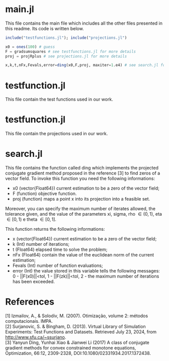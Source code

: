 # main.jl
This file contains the main file which includes all the other files presented in this readme. Its code is written below.

```julia
include("testfunctions.jl"); include("projections.jl")

x0 = ones(100) # guess
F = gradsumsquares # see testfunctions.jl for more details
proj = projRplus # see projections.jl for more details

x,k,t,nFx,Fevals,error=ding(x0,F,proj, maxiter=1.e4) # see search.jl for more details
```
# testfunction.jl
This file contain the test functions used in our work.

# testfunction.jl
This file contain the projections used in our work.

# search.jl
This file contains the function called ding which implements the projected conjugate gradient method proposed in the reference [3] to find zeros of a vector field. To invoke this function you need the following informations:

- x0 (vector{Float64}) current estimation to be a zero of the vector field;
- F (function) objective function.
- proj (function) maps a point x into its projection into a feasible set.

Moreover, you can specify the maximum number of iterates allowed, the tolerance given, and the value of the parameters xi, sigma, rho $\in (0,1)$, eta $\in [0,1)$ e theta $\in [0,1]$.

This function returns the following informations:

- x (vector{Float64}) current estimation to be a zero of the vector field;
- k (Int) number of iterations;
- t (Float64) elapsed time to solve the problem;
- nFx (Float64) contain the value of the euclidean norm of the current estimation;
- Fevals (Int) number of function evaluations;
- error (Int) the value stored in this variable tells the following messages: 0 - ||F(x0)||<tol, 1 - ||F(zk)||<tol, 2 - the maximum number of iterations has been exceeded.

# References 
[1] Izmailov, A., & Solodiv, M. (2007). Otimização, volume 2: métodos computacionais. IMPA.   
[2] Surjanovic, S. & Bingham, D. (2013). Virtual Library of Simulation Experiments: Test Functions and Datasets. Retrieved July 23, 2024, from http://www.sfu.ca/~ssurjano.  
[3] Yanyun Ding, Yunhai Xiao & Jianwei Li (2017) A class of conjugate gradient methods for convex constrained monotone equations, Optimization, 66:12, 2309-2328, DOI:10.1080/02331934.2017.1372438.  


